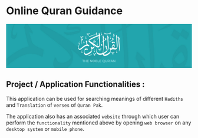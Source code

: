 # Online Quran Guidance

<p align="center">
  <img alt="" style="{max-height: 50px}" src="./readme/banner.png">
</p>

## Project / Application Functionalities :

This application can be used for searching meanings of different `Hadiths` and `Translation` of `verses` of `Quran Pak`. 

The application also has an associated `website` through which user can perform the `functionality` mentioned above by opening `web browser` on any `desktop system` or `mobile phone`.

